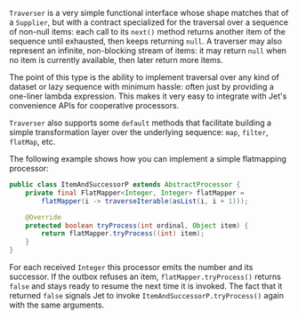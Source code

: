 `Traverser` is a very simple functional interface whose shape matches
that of a `Supplier`, but with a contract specialized for the traversal
over a sequence of non-null items: each call to its `next()` method
returns another item of the sequence until exhausted, then keeps
returning `null`. A traverser may also represent an infinite,
non-blocking stream of items: it may return `null` when no item is
currently available, then later return more items.

The point of this type is the ability to implement traversal over any kind of dataset or lazy sequence with minimum hassle: often just by providing a one-liner lambda expression. This makes it very easy to integrate with Jet's convenience APIs for cooperative processors.

`Traverser` also supports some `default` methods that facilitate
building a simple transformation layer over the underlying sequence:
`map`, `filter`, `flatMap`, etc.

The following example shows how you can implement a simple flatmapping
processor:

```java
public class ItemAndSuccessorP extends AbstractProcessor {
    private final FlatMapper<Integer, Integer> flatMapper =
        flatMapper(i -> traverseIterable(asList(i, i + 1)));

    @Override
    protected boolean tryProcess(int ordinal, Object item) {
        return flatMapper.tryProcess((int) item);
    }
}
```

For each received `Integer` this processor emits the number and its
successor. If the outbox refuses an item, `flatMapper.tryProcess()` returns `false` and stays ready to resume the next time it is invoked. The fact that it returned `false` signals Jet to invoke `ItemAndSuccessorP.tryProcess()` again with the same arguments.
